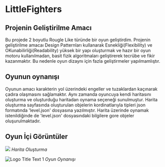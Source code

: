 # LittleFighters

## Projenin Geliştirilme Amacı
Bu projede 2 boyutlu Rougle Like türünde bir oyun geliştirdim. Projenin geliştirilme amacaı Design Patternları kullanarak Esnekliği(Flexibility) ve OKunabilirliği(Readability) yüksek bir yapı oluşturmak ve hazır bir oyun motoru kullanılmadan, basit fizik algoritmaları geliştirerek tecrübe ve fikir kazanmaktır. Bu nedenle oyun dizaynı için fazla geliştirmeler yapılmamlıştır. 

## Oyunun oynanışı
Oyunun amacı karakterin yol üzerindeki engeller ve tuzaklardan kaçınarak çadıra olaşmasını sağlamaktır. Aynı zamanda oyuncuya kendi haritasını oluşturma ve oluşturduğu haritadan oynama seçeneği sunulmuştur. Harita oluşturma sayfasında oluşturulan objelerin kordinatlarıyla tipleri json formatında 'level.json' dosyasına yazılmıştır. Harita üzerinde oynamak istenildiğinde de 'level.json' dosyasındaki bilgilere gore objeler oluşurulmaktadır.
  
## Oyun İçi Görüntüler

![](MapCreate.gif)
*Harita Oluşturma*

![](GamePlay.gif "Logo Title Text 1")
*Oyun Oynanışı*
